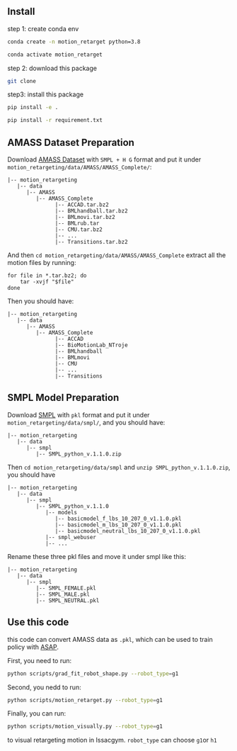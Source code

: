 ## Install 

step 1: create conda env
```sh
conda create -n motion_retarget python=3.8

conda activate motion_retarget
```

step 2: download this package 
```sh
git clone 
```

step3: install this package

```sh
pip install -e .

pip install -r requirement.txt
```

## AMASS Dataset Preparation
Download [AMASS Dataset](https://amass.is.tue.mpg.de/index.html) with `SMPL + H G` format and put it under `motion_retargeting/data/AMASS/AMASS_Complete/`:
```
|-- motion_retargeting
   |-- data
      |-- AMASS
         |-- AMASS_Complete 
               |-- ACCAD.tar.bz2
               |-- BMLhandball.tar.bz2
               |-- BMLmovi.tar.bz2
               |-- BMLrub.tar
               |-- CMU.tar.bz2
               |-- ...
               |-- Transitions.tar.bz2

```

And then `cd motion_retargeting/data/AMASS/AMASS_Complete` extract all the motion files by running:
```
for file in *.tar.bz2; do
    tar -xvjf "$file"
done
```

Then you should have:
```
|-- motion_retargeting
   |-- data
      |-- AMASS
         |-- AMASS_Complete 
               |-- ACCAD
               |-- BioMotionLab_NTroje
               |-- BMLhandball
               |-- BMLmovi
               |-- CMU
               |-- ...
               |-- Transitions

```

## SMPL Model Preparation

Download [SMPL](https://smpl.is.tue.mpg.de/download.php) with `pkl` format and put it under `motion_retargeting/data/smpl/`, and you should have:
```
|-- motion_retargeting
   |-- data
      |-- smpl
         |-- SMPL_python_v.1.1.0.zip
```

Then `cd motion_retargeting/data/smpl` and  `unzip SMPL_python_v.1.1.0.zip`, you should have 
```
|-- motion_retargeting
   |-- data
      |-- smpl
         |-- SMPL_python_v.1.1.0
            |-- models
               |-- basicmodel_f_lbs_10_207_0_v1.1.0.pkl
               |-- basicmodel_m_lbs_10_207_0_v1.1.0.pkl
               |-- basicmodel_neutral_lbs_10_207_0_v1.1.0.pkl
            |-- smpl_webuser
            |-- ...
```
Rename these three pkl files and move it under smpl like this:
```
|-- motion_retargeting
   |-- data
      |-- smpl
         |-- SMPL_FEMALE.pkl
         |-- SMPL_MALE.pkl
         |-- SMPL_NEUTRAL.pkl
```

## Use this code

this code can convert AMASS data as `.pkl`, which can be used to train policy with [ASAP](https://github.com/LeCAR-Lab/ASAP.git).

First, you need to run:
```sh
python scripts/grad_fit_robot_shape.py --robot_type=g1
```

Second, you nedd to run:
```sh
python scripts/motion_retarget.py --robot_type=g1
```
Finally, you can run:
```sh
python scripts/motion_visually.py --robot_type=g1
```
to visual retargeting motion in Issacgym. `robot_type` can choose `g1`or `h1`

